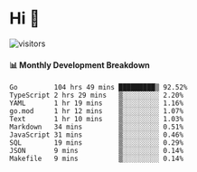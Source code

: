 # Hi 👋
 
![visitors](https://visitor-badge.glitch.me/badge?page_id=sorcererxw.sorcererx)

#### 📊 Monthly Development Breakdown

<!--START_SECTION:waka-->
```text
Go         104 hrs 49 mins █████████▒ 92.52%
TypeScript 2 hrs 29 mins   ▒░░░░░░░░░ 2.20%
YAML       1 hr 19 mins    ▒░░░░░░░░░ 1.16%
go.mod     1 hr 12 mins    ▒░░░░░░░░░ 1.07%
Text       1 hr 10 mins    ▒░░░░░░░░░ 1.03%
Markdown   34 mins         ▒░░░░░░░░░ 0.51%
JavaScript 31 mins         ▒░░░░░░░░░ 0.46%
SQL        19 mins         ▒░░░░░░░░░ 0.29%
JSON       9 mins          ▒░░░░░░░░░ 0.14%
Makefile   9 mins          ▒░░░░░░░░░ 0.14%
```
<!--END_SECTION:waka-->
